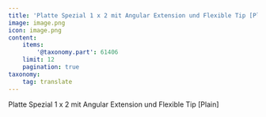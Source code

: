 ```yaml
---
title: 'Platte Spezial 1 x 2 mit Angular Extension und Flexible Tip [Plain]'
image: image.png
icon: image.png
content:
    items:
        '@taxonomy.part': 61406
    limit: 12
    pagination: true
taxonomy:
    tag: translate
---
```


Platte Spezial 1 x 2 mit Angular Extension und Flexible Tip [Plain]
